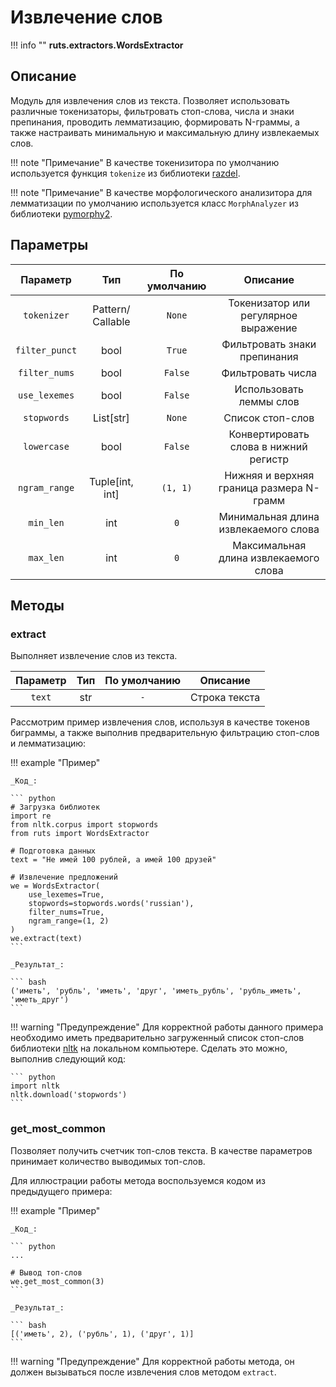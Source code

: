 # Извлечение слов

!!! info ""
    **ruts.extractors.WordsExtractor**

## Описание

Модуль для извлечения слов из текста. Позволяет использовать различные токенизаторы, фильтровать стоп-слова, числа и знаки препинания, проводить лемматизацию, формировать N-граммы, а также настраивать минимальную и максимальную длину извлекаемых слов.

!!! note "Примечание"
    В качестве токенизитора по умолчанию используется функция `tokenize` из библиотеки [razdel](https://github.com/natasha/razdel).

!!! note "Примечание"
    В качестве морфологического анализитора для лемматизации по умолчанию используется класс `MorphAnalyzer` из библиотеки [pymorphy2](https://github.com/kmike/pymorphy2).

## Параметры

| Параметр | Тип | По умолчанию | Описание |
| :------: | :-: | :----------: | :------: |
| `tokenizer` | Pattern/Сallable | `None` | Токенизатор или регулярное выражение |
| `filter_punct` | bool | `True` | Фильтровать знаки препинания |
| `filter_nums` | bool | `False` | Фильтровать числа |
| `use_lexemes` | bool | `False` | Использовать леммы слов |
| `stopwords` | List[str] | `None` | Список стоп-слов |
| `lowercase` | bool | `False` | Конвертировать слова в нижний регистр |
| `ngram_range` | Tuple[int, int] | `(1, 1)` | Нижняя и верхняя граница размера N-грамм |
| `min_len` | int | `0` | Минимальная длина извлекаемого слова |
| `max_len` | int | `0` | Максимальная длина извлекаемого слова |

## Методы

### extract

Выполняет извлечение слов из текста.

| Параметр | Тип | По умолчанию | Описание |
| :------: | :-: | :----------: | :------: |
| `text` | str | `-` | Строка текста |

Рассмотрим пример извлечения слов, используя в качестве токенов биграммы, а также выполнив предварительную фильтрацию стоп-слов и лемматизацию:

!!! example "Пример"

    _Код_:

    ``` python
    # Загрузка библиотек
    import re
    from nltk.corpus import stopwords
    from ruts import WordsExtractor

    # Подготовка данных
    text = "Не имей 100 рублей, а имей 100 друзей"

    # Извлечение предложений
    we = WordsExtractor(
        use_lexemes=True,
        stopwords=stopwords.words('russian'),
        filter_nums=True,
        ngram_range=(1, 2)
    )
    we.extract(text)
    ```

    _Результат_:

    ``` bash
    ('иметь', 'рубль', 'иметь', 'друг', 'иметь_рубль', 'рубль_иметь', 'иметь_друг')
    ```

!!! warning "Предупреждение"
    Для корректной работы данного примера необходимо иметь предварительно загруженный список стоп-слов библиотеки [nltk](https://github.com/nltk/nltk) на локальном компьютере. Сделать это можно, выполнив следующий код:

    ``` python
    import nltk
    nltk.download('stopwords')
    ```

### get_most_common

Позволяет получить счетчик топ-слов текста. В качестве параметров принимает количество выводимых топ-слов.

Для иллюстрации работы метода воспользуемся кодом из предыдущего примера:

!!! example "Пример"

    _Код_:

    ``` python
    ...
    
    # Вывод топ-слов
    we.get_most_common(3)
    ```

    _Результат_:

    ``` bash
    [('иметь', 2), ('рубль', 1), ('друг', 1)]
    ```

!!! warning "Предупреждение"
    Для корректной работы метода, он должен вызываться после извлечения слов методом `extract`.